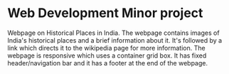 # Web Development Minor project
Webpage on Historical Places in India. The webpage contains images of India's historical places and a brief information about it.
It's followed by a link which directs it to the wikipedia page for more information.
The webpage is responsive which uses a container grid box.
It has fixed header/navigation bar and it has a footer at the end of the webpage.
